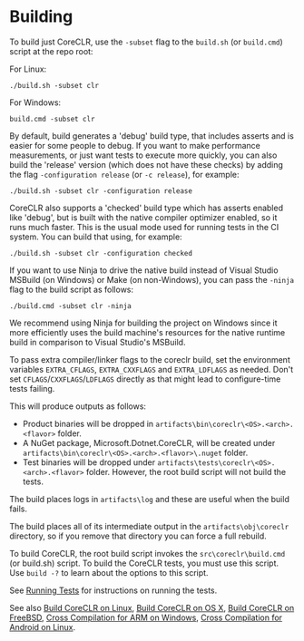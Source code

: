 # Building

To build just CoreCLR, use the `-subset` flag to the `build.sh` (or `build.cmd`) script at the repo root:

For Linux:
```
./build.sh -subset clr
```

For Windows:
```
build.cmd -subset clr
```

By default, build generates a 'debug' build type, that includes asserts and is easier for some people to debug. If you want to make performance measurements, or just want tests to execute more quickly, you can also build the 'release' version (which does not have these checks) by adding the flag `-configuration release` (or `-c release`), for example:
```
./build.sh -subset clr -configuration release
```

CoreCLR also supports a 'checked' build type which has asserts enabled like 'debug', but is built with the native compiler optimizer enabled, so it runs much faster. This is the usual mode used for running tests in the CI system. You can build that using, for example:
```
./build.sh -subset clr -configuration checked
```

If you want to use Ninja to drive the native build instead of Visual Studio MSBuild (on Windows) or Make (on non-Windows), you can pass the `-ninja` flag to the build script as follows:
```
./build.cmd -subset clr -ninja
```

We recommend using Ninja for building the project on Windows since it more efficiently uses the build machine's resources for the native runtime build in comparison to Visual Studio's MSBuild.

To pass extra compiler/linker flags to the coreclr build, set the environment variables `EXTRA_CFLAGS`, `EXTRA_CXXFLAGS` and `EXTRA_LDFLAGS` as needed. Don't set `CFLAGS`/`CXXFLAGS`/`LDFLAGS` directly as that might lead to configure-time tests failing.

This will produce outputs as follows:

- Product binaries will be dropped in `artifacts\bin\coreclr\<OS>.<arch>.<flavor>` folder.
- A NuGet package, Microsoft.Dotnet.CoreCLR, will be created under `artifacts\bin\coreclr\<OS>.<arch>.<flavor>\.nuget` folder.
- Test binaries will be dropped under `artifacts\tests\coreclr\<OS>.<arch>.<flavor>` folder. However, the root build script will not build the tests.

The build places logs in `artifacts\log` and these are useful when the build fails.

The build places all of its intermediate output in the `artifacts\obj\coreclr` directory, so if you remove that directory you can force a
full rebuild.

To build CoreCLR, the root build script invokes the `src\coreclr\build.cmd` (or build.sh) script. To build the CoreCLR tests, you must use this script.
Use `build -?` to learn about the options to this script.

See [Running Tests](../../testing/coreclr/testing.md) for instructions on running the tests.

See also [Build CoreCLR on Linux](linux-instructions.md), [Build CoreCLR on OS X](osx-instructions.md), [Build CoreCLR on FreeBSD](freebsd-instructions.md),
[Cross Compilation for ARM on Windows](cross-building.md), [Cross Compilation for Android on Linux](android.md).
